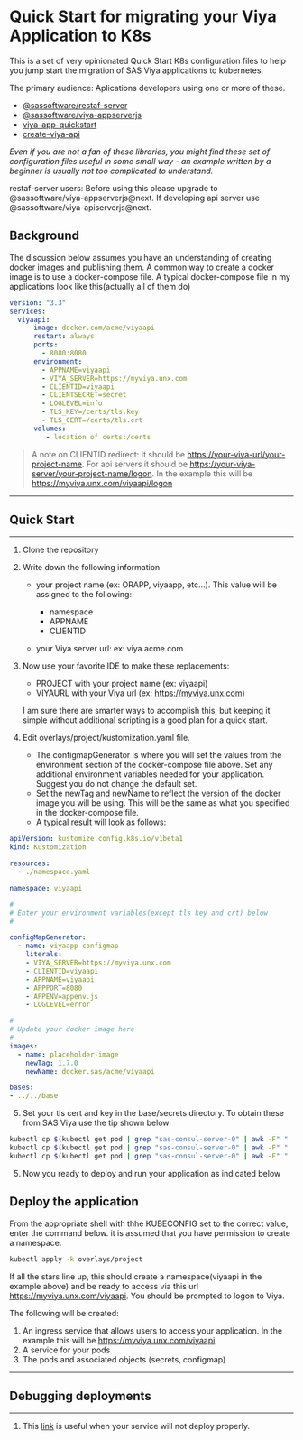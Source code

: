# Quick Start for migrating your Viya Application to K8s

This is a set of  very opinionated Quick Start K8s configuration files to help you jump start the migration of  SAS Viya applications to kubernetes.

The primary audience: Aplications developers using one or more of these.

 -   [@sassoftware/restaf-server](https://github.com/sassoftware/restaf-server/wiki)
 - [@sassoftware/viya-appserverjs](https://github.com/sassoftware/restaf-server/tree/next/packages/viya-appserverjs)
 - [viya-app-quickstart](https://github.com/sassoftware/restaf/tree/main/packages/cra-template-viya-app-quickstart) 
 - [create-viya-api](https://github.com/sassoftware/restaf-server/wiki/apiserver) 

*Even if you are not a fan of these libraries, you might find these set of configuration files useful in some small way - an example written by a beginner is usually not too complicated to understand.*

restaf-server users: Before using this please upgrade to @sassoftware/viya-appserverjs@next. If developing api server use @sassoftware/viya-apiserverjs@next.

## Background

The discussion below assumes you have an understanding of creating docker images and publishing them. A common way to create a docker image is to use a docker-compose file. A typical docker-compose file in my applications look like this(actually all of them do)

```yaml
version: "3.3"
services:
  viyaapi:
      image: docker.com/acme/viyaapi
      restart: always
      ports:
        - 8080:8080
      environment:
        - APPNAME=viyaapi
        - VIYA_SERVER=https://myviya.unx.com
        - CLIENTID=viyaapi
        - CLIENTSECRET=secret
        - LOGLEVEL=info
        - TLS_KEY=/certs/tls.key
        - TLS_CERT=/certs/tls.crt
      volumes:
         - location of certs:/certs
```

>  A note on CLIENTID redirect: It should be <https://your-viya-url/your-project-name>. For api servers it should be
<https://your-viya-server/your-project-name/logon>. In the example this will be <https://myviya.unx.com/viyaapi/logon>


---

## Quick Start

---


1. Clone the repository

2. Write down the following information

    - your project name (ex: ORAPP, viyaapp, etc...). This value will be assigned to the following:
        - namespace
        - APPNAME
        - CLIENTID

    - your Viya server url:  ex: viya.acme.com

3. Now use your favorite IDE to make these replacements:

    - PROJECT with your project name (ex: viyaapi)
    - VIYAURL with your Viya url (ex: https://myviya.unx.com)

    I am sure there are smarter ways to accomplish this, but keeping it simple without additional scripting is a good plan for a quick start.

4. Edit overlays/project/kustomization.yaml file.
    - The configmapGenerator is where you will set the values from the environment section of the docker-compose file above. Set any additional environment variables needed for your application. Suggest you do not change the default set.
    - Set the newTag and newName to reflect the version of the docker image you will be using. This will be the same as what you specified in the docker-compose file.
    - A typical result will look as follows:

```yaml
apiVersion: kustomize.config.k8s.io/v1beta1
kind: Kustomization

resources:
  - ./namespace.yaml

namespace: viyaapi

#
# Enter your environment variables(except tls key and crt) below
#

configMapGenerator:
  - name: viyaapp-configmap
    literals:
    - VIYA_SERVER=https://myviya.unx.com
    - CLIENTID=viyaapi
    - APPNAME=viyaapi
    - APPPORT=8080
    - APPENV=appenv.js
    - LOGLEVEL=error

#
# Update your docker image here
#
images: 
  - name: placeholder-image
    newTag: 1.7.0
    newName: docker.sas/acme/viyaapi

bases:
- ../../base
``` 

5. Set your tls cert and key in the base/secrets directory. To obtain these from SAS Viya use the tip shown below

```sh
kubectl cp $(kubectl get pod | grep "sas-consul-server-0" | awk -F" " '{print $1}'):security/ca.crt ./ca.crt
kubectl cp $(kubectl get pod | grep "sas-consul-server-0" | awk -F" " '{print $1}'):security/tls.crt ./tls.crt
kubectl cp $(kubectl get pod | grep "sas-consul-server-0" | awk -F" " '{print $1}'):security/tls.key ./tls.key
```


5. Now you ready to deploy and run your application as indicated below


## Deploy the application

From the appropriate shell with thhe KUBECONFIG set to the correct value, enter the command below. it is assumed that you have permission to create a namespace.

```sh
kubectl apply -k overlays/project
```

If all the stars line up, this should create a namespace(viyaapi in the example above) and be ready to access via this url <https://myviya.unx.com/viyaapi>. You should be prompted to logon to Viya.

The following will be created:

1. An ingress service that allows users to access your application. In the example this will be <https://myviya.unx.com/viyaapi>
2. A service for your pods
3. The pods and associated objects (secrets, configmap)


---


## Debugging deployments

---

1. This [link](
https://blog.thundra.io/debugging-kubernetes-deployments?utm_source=adwords&utm_medium=cpc&utm_campaign=PdSrch_Google_Dynamic_INT__&utm_content=&utm_term=&hsa_acc=2925991331&hsa_cam=6461560272&hsa_grp=76915793229&hsa_ad=495998564829&hsa_src=g&hsa_tgt=dsa-424991837698&hsa_kw=&hsa_mt=b&hsa_net=adwords&hsa_ver=3&gclid=CjwKCAjwx6WDBhBQEiwA_dP8rZUqizXbWUiYsKHQZg_3us3_fYI9Gg_7_3wx-ZRUqYnT5vA6s5AKhBoCZ_0QAvD_BwE) is useful when your service will not deploy properly.





